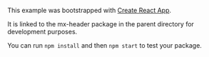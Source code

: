 This example was bootstrapped with [Create React App](https://github.com/facebook/create-react-app).

It is linked to the mx-header package in the parent directory for development purposes.

You can run `npm install` and then `npm start` to test your package.
